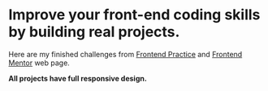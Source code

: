 # Improve your front-end coding skills by building real projects.

Here are my finished challenges from [Frontend Practice](https://www.frontendpractice.com/) and [Frontend Mentor](https://www.frontendmentor.io/) web page.

**All projects have full responsive design.**
